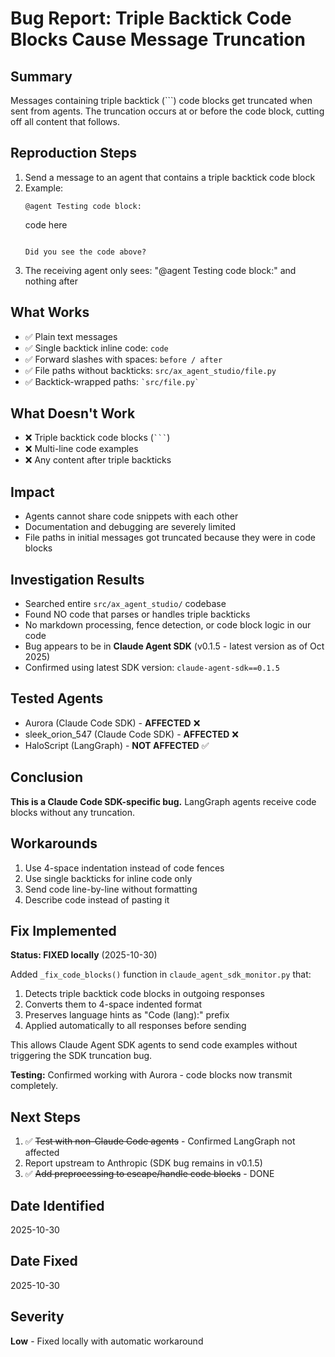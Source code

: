 # Bug Report: Triple Backtick Code Blocks Cause Message Truncation

## Summary
Messages containing triple backtick (```) code blocks get truncated when sent from agents. The truncation occurs at or before the code block, cutting off all content that follows.

## Reproduction Steps
1. Send a message to an agent that contains a triple backtick code block
2. Example:
   ```
   @agent Testing code block:

   ```
   code here
   ```

   Did you see the code above?
   ```
3. The receiving agent only sees: "@agent Testing code block:" and nothing after

## What Works
- ✅ Plain text messages
- ✅ Single backtick inline code: `code`
- ✅ Forward slashes with spaces: `before / after`
- ✅ File paths without backticks: `src/ax_agent_studio/file.py`
- ✅ Backtick-wrapped paths: `` `src/file.py` ``

## What Doesn't Work
- ❌ Triple backtick code blocks (` ``` `)
- ❌ Multi-line code examples
- ❌ Any content after triple backticks

## Impact
- Agents cannot share code snippets with each other
- Documentation and debugging are severely limited
- File paths in initial messages got truncated because they were in code blocks

## Investigation Results
- Searched entire `src/ax_agent_studio/` codebase
- Found NO code that parses or handles triple backticks
- No markdown processing, fence detection, or code block logic in our code
- Bug appears to be in **Claude Agent SDK** (v0.1.5 - latest version as of Oct 2025)
- Confirmed using latest SDK version: `claude-agent-sdk==0.1.5`

## Tested Agents
- Aurora (Claude Code SDK) - **AFFECTED** ❌
- sleek_orion_547 (Claude Code SDK) - **AFFECTED** ❌
- HaloScript (LangGraph) - **NOT AFFECTED** ✅

## Conclusion
**This is a Claude Code SDK-specific bug.** LangGraph agents receive code blocks without any truncation.

## Workarounds
1. Use 4-space indentation instead of code fences
2. Use single backticks for inline code only
3. Send code line-by-line without formatting
4. Describe code instead of pasting it

## Fix Implemented
**Status: FIXED locally** (2025-10-30)

Added `_fix_code_blocks()` function in `claude_agent_sdk_monitor.py` that:
1. Detects triple backtick code blocks in outgoing responses
2. Converts them to 4-space indented format
3. Preserves language hints as "Code (lang):" prefix
4. Applied automatically to all responses before sending

This allows Claude Agent SDK agents to send code examples without triggering the SDK truncation bug.

**Testing:** Confirmed working with Aurora - code blocks now transmit completely.

## Next Steps
1. ✅ ~~Test with non-Claude Code agents~~ - Confirmed LangGraph not affected
2. Report upstream to Anthropic (SDK bug remains in v0.1.5)
3. ✅ ~~Add preprocessing to escape/handle code blocks~~ - DONE

## Date Identified
2025-10-30

## Date Fixed
2025-10-30

## Severity
**Low** - Fixed locally with automatic workaround

